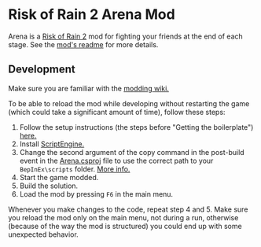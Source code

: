 # Risk of Rain 2 Arena Mod

Arena is a [Risk of Rain 2](https://en.wikipedia.org/wiki/Risk_of_Rain_2) mod for fighting your friends at the end of each stage. See the [mod's readme](src/Assets/README.md) for more details.

## Development

Make sure you are familiar with the [modding wiki.](https://github.com/risk-of-thunder/R2Wiki/wiki)

To be able to reload the mod while developing without restarting the game (which could take a significant amount of time), follow these steps:

1. Follow the setup instructions (the steps before "Getting the boilerplate") [here.](https://github.com/risk-of-thunder/R2Wiki/wiki/First-Mod) 
2. Install [ScriptEngine.](https://github.com/BepInEx/BepInEx.Debug#scriptengine)
3. Change the second argument of the copy command in the post-build event in the [Arena.csproj](src/Arena/Arena.csproj) file to use the correct path to your `BepInEx\scripts` folder. [More info.](https://github.com/risk-of-thunder/R2Wiki/wiki/Build-Events#copy-output-dll=)
4. Start the game modded.
5. Build the solution.
6. Load the mod by pressing `F6` in the main menu.

Whenever you make changes to the code, repeat step 4 and 5. Make sure you reload the mod only on the main menu, not during a run, otherwise (because of the way the mod is structured) you could end up with some unexpected behavior.
